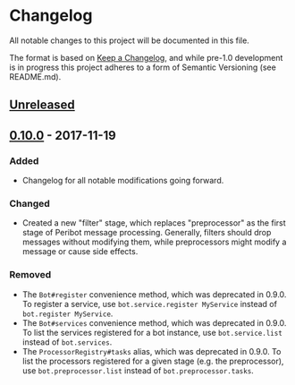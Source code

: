 # Changelog

All notable changes to this project will be documented in this file.

The format is based on [Keep a Changelog], and while pre-1.0 development is in
progress this project adheres to a form of Semantic Versioning (see README.md).

[Keep a Changelog]: http://keepachangelog.com/en/1.0.0/

## [Unreleased]

## [0.10.0] - 2017-11-19
### Added
- Changelog for all notable modifications going forward.

### Changed
- Created a new "filter" stage, which replaces "preprocessor" as the first
  stage of Peribot message processing. Generally, filters should drop messages
  without modifying them, while preprocessors might modify a message or cause
  side effects.

### Removed
- The `Bot#register` convenience method, which was deprecated in 0.9.0. To
  register a service, use `bot.service.register MyService` instead of
  `bot.register MyService`.
- The `Bot#services` convenience method, which was deprecated in 0.9.0. To list
  the services registered for a bot instance, use `bot.service.list` instead of
  `bot.services`.
- The `ProcessorRegistry#tasks` alias, which was deprecated in 0.9.0. To list
  the processors registered for a given stage (e.g. the preprocessor), use
  `bot.preprocessor.list` instead of `bot.preprocessor.tasks`.

[Unreleased]: https://github.com/ahamlinman/peribot/compare/0.10.0...HEAD
[0.10.0]: https://github.com/ahamlinman/peribot/compare/0.9.1...0.10.0
